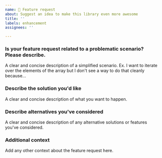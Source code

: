 ```yaml
---
name: 🚀 Feature request
about: Suggest an idea to make this library even more awesome
title: ''
labels: enhancement
assignees: ''

---
```


### Is your feature request related to a problematic scenario? Please describe.

A clear and concise description of a simplified scenario. Ex. I want to iterate over the elements of the array but I
don't see a way to do that cleanly because...

### Describe the solution you'd like

A clear and concise description of what you want to happen.

### Describe alternatives you've considered

A clear and concise description of any alternative solutions or features you've considered.

### Additional context

Add any other context about the feature request here.
